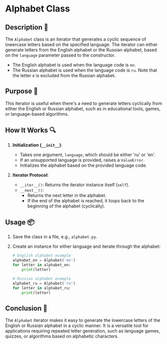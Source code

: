 # Alphabet Class

## Description 📝

The `Alphabet` class is an iterator that generates a cyclic sequence of lowercase letters based on the specified language.
The iterator can either generate letters from the English alphabet or the Russian alphabet, based on the `language` parameter passed to the constructor.

-   The English alphabet is used when the language code is `en`.
-   The Russian alphabet is used when the language code is `ru`. Note that the letter `ё` is excluded from the Russian alphabet.

## Purpose 🎯

This iterator is useful when there's a need to generate letters cyclically from either the English or Russian alphabet, such as in educational tools, games, or language-based algorithms.

## How It Works 🔍

1. **Initialization (`__init__`)**:

    - Takes one argument, `language`, which should be either 'ru' or 'en'.
    - If an unsupported language is provided, raises a `ValueError`.
    - Initializes the alphabet based on the provided language code.

2. **Iterator Protocol**:
    - `__iter__()`: Returns the iterator instance itself (`self`).
    - `__next__()`:
        - Returns the next letter in the alphabet.
        - If the end of the alphabet is reached, it loops back to the beginning of the alphabet (cyclically).

## Usage 📦

1. Save the class in a file, e.g., `alphabet.py`.
2. Create an instance for either language and iterate through the alphabet:

    ```python
    # English alphabet example
    alphabet_en = Alphabet('en')
    for letter in alphabet_en:
        print(letter)

    # Russian alphabet example
    alphabet_ru = Alphabet('ru')
    for letter in alphabet_ru:
        print(letter)
    ```

## Conclusion 🚀

The `Alphabet` iterator makes it easy to generate the lowercase letters of the English or Russian alphabet in a cyclic manner.
It is a versatile tool for applications requiring repeated letter generation, such as language games, quizzes, or algorithms based on alphabetic characters.
